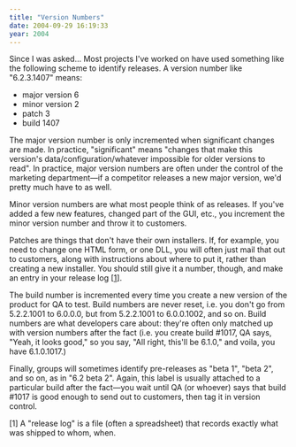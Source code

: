 ```yaml
---
title: "Version Numbers"
date: 2004-09-29 16:19:33
year: 2004
---
```

Since I was asked... Most projects I've worked on have used something
like the following scheme to identify releases.  A version number like "6.2.3.1407" means:
<ul>
  <li>major version 6</li>
  <li>minor version 2</li>
  <li>patch 3</li>
  <li>build 1407</li>
</ul>
The major version number is only incremented when significant changes
are made.  In practice, "significant" means "changes that make this
version's data/configuration/whatever impossible for older versions
to read".  In practice, major version numbers are often under the
control of the marketing department—if a competitor releases a
new major version, we'd pretty much have to as well.

Minor version numbers are what most people think of as releases.  If
you've added a few new features, changed part of the GUI, etc., you
increment the minor version number and throw it to customers.

Patches are things that don't have their own installers.  If, for
example, you need to change one HTML form, or one DLL, you will often
just mail that out to customers, along with instructions about where
to put it, rather than creating a new installer.  You should still
give it a number, though, and make an entry in your release log [<a href="#1">1</a>].

The build number is incremented every time you create a new
version of the product for QA to test.  Build numbers are never reset,
i.e. you don't go from 5.2.2.1001 to 6.0.0.0, but from 5.2.2.1001 to
6.0.0.1002, and so on.  Build numbers are what developers care about:
they're often only matched up with version numbers after the fact (i.e.
you create build #1017, QA says, "Yeah, it looks good," so you say,
"All right, this'll be 6.1.0," and voila, you have 6.1.0.1017.)

Finally, groups will sometimes identify pre-releases as "beta 1", "beta 2", and so on, as in "6.2 beta 2".  Again, this label is usually attached to a particular build after the fact—you wait until QA (or whoever) says that build #1017 is good enough to send out to customers, then tag it in version control.

[<a name="1"></a>1] A "release log" is a file (often a spreadsheet) that records exactly what was shipped to whom, when.
